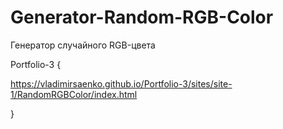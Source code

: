# Generator-Random-RGB-Color
 
Генератор случайного RGB-цвета

Portfolio-3 {

https://vladimirsaenko.github.io/Portfolio-3/sites/site-1/RandomRGBColor/index.html

}
